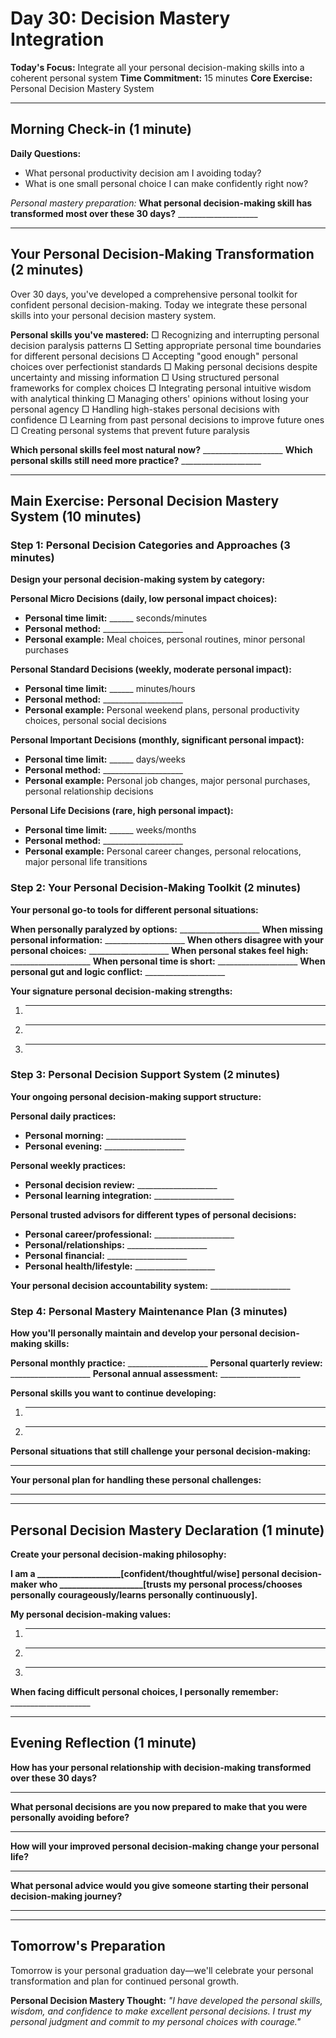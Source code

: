 # Day 30: Decision Mastery Integration

**Today's Focus:** Integrate all your personal decision-making skills into a coherent personal system
**Time Commitment:** 15 minutes
**Core Exercise:** Personal Decision Mastery System

---

## Morning Check-in (1 minute)

**Daily Questions:**
- What personal productivity decision am I avoiding today?
- What is one small personal choice I can make confidently right now?

*Personal mastery preparation:*
**What personal decision-making skill has transformed most over these 30 days?** ____________________

---

## Your Personal Decision-Making Transformation (2 minutes)

Over 30 days, you've developed a comprehensive personal toolkit for confident personal decision-making. Today we integrate these personal skills into your personal decision mastery system.

**Personal skills you've mastered:**
□ Recognizing and interrupting personal decision paralysis patterns
□ Setting appropriate personal time boundaries for different personal decisions
□ Accepting "good enough" personal choices over perfectionist standards
□ Making personal decisions despite uncertainty and missing information
□ Using structured personal frameworks for complex choices
□ Integrating personal intuitive wisdom with analytical thinking
□ Managing others' opinions without losing your personal agency
□ Handling high-stakes personal decisions with confidence
□ Learning from past personal decisions to improve future ones
□ Creating personal systems that prevent future paralysis

**Which personal skills feel most natural now?** ____________________
**Which personal skills still need more practice?** ____________________

---

## Main Exercise: Personal Decision Mastery System (10 minutes)

### Step 1: Personal Decision Categories and Approaches (3 minutes)

**Design your personal decision-making system by category:**

**Personal Micro Decisions (daily, low personal impact choices):**
- **Personal time limit:** ______ seconds/minutes
- **Personal method:** ____________________
- **Personal example:** Meal choices, personal routines, minor personal purchases

**Personal Standard Decisions (weekly, moderate personal impact):**
- **Personal time limit:** ______ minutes/hours
- **Personal method:** ____________________
- **Personal example:** Personal weekend plans, personal productivity choices, personal social decisions

**Personal Important Decisions (monthly, significant personal impact):**
- **Personal time limit:** ______ days/weeks
- **Personal method:** ____________________
- **Personal example:** Personal job changes, major personal purchases, personal relationship decisions

**Personal Life Decisions (rare, high personal impact):**
- **Personal time limit:** ______ weeks/months
- **Personal method:** ____________________
- **Personal example:** Personal career changes, personal relocations, major personal life transitions

### Step 2: Your Personal Decision-Making Toolkit (2 minutes)

**Your personal go-to tools for different personal situations:**

**When personally paralyzed by options:** ____________________
**When missing personal information:** ____________________
**When others disagree with your personal choices:** ____________________
**When personal stakes feel high:** ____________________
**When personal time is short:** ____________________
**When personal gut and logic conflict:** ____________________

**Your signature personal decision-making strengths:**
1. ____________________
2. ____________________
3. ____________________

### Step 3: Personal Decision Support System (2 minutes)

**Your ongoing personal decision-making support structure:**

**Personal daily practices:**
- **Personal morning:** ____________________
- **Personal evening:** ____________________

**Personal weekly practices:**
- **Personal decision review:** ____________________
- **Personal learning integration:** ____________________

**Personal trusted advisors for different types of personal decisions:**
- **Personal career/professional:** ____________________
- **Personal/relationships:** ____________________
- **Personal financial:** ____________________
- **Personal health/lifestyle:** ____________________

**Your personal decision accountability system:** ____________________

### Step 4: Personal Mastery Maintenance Plan (3 minutes)

**How you'll personally maintain and develop your personal decision-making skills:**

**Personal monthly practice:** ____________________
**Personal quarterly review:** ____________________
**Personal annual assessment:** ____________________

**Personal skills you want to continue developing:**
1. ____________________
2. ____________________

**Personal situations that still challenge your personal decision-making:**
____________________

**Your personal plan for handling these personal challenges:**
____________________

---

## Personal Decision Mastery Declaration (1 minute)

**Create your personal decision-making philosophy:**

**I am a ____________________[confident/thoughtful/wise] personal decision-maker who ____________________[trusts my personal process/chooses personally courageously/learns personally continuously].**

**My personal decision-making values:**
1. ____________________
2. ____________________
3. ____________________

**When facing difficult personal choices, I personally remember:** ____________________

---

## Evening Reflection (1 minute)

**How has your personal relationship with decision-making transformed over these 30 days?**
____________________

**What personal decisions are you now prepared to make that you were personally avoiding before?**
____________________

**How will your improved personal decision-making change your personal life?**
____________________

**What personal advice would you give someone starting their personal decision-making journey?**
____________________

---

## Tomorrow's Preparation
Tomorrow is your personal graduation day—we'll celebrate your personal transformation and plan for continued personal growth.

**Personal Decision Mastery Thought:**
*"I have developed the personal skills, wisdom, and confidence to make excellent personal decisions. I trust my personal judgment and commit to my personal choices with courage."*
